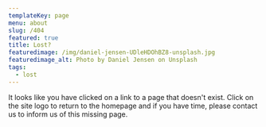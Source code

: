 ```yaml
---
templateKey: page
menu: about
slug: /404
featured: true
title: Lost?
featuredimage: /img/daniel-jensen-UDleHDOhBZ8-unsplash.jpg
featuredimage_alt: Photo by Daniel Jensen on Unsplash
tags:
  - lost
---
```

It looks like you have clicked on a link to a page that doesn't exist. Click on the site logo to return to the homepage and if you have time, please contact us to inform us of this missing page. 

